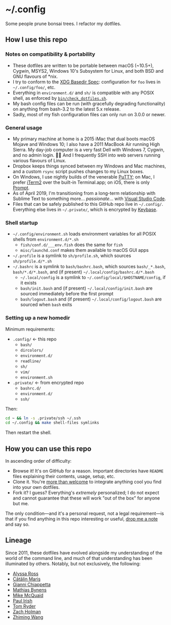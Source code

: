 ~/.config
=========

Some people prune bonsai trees. I refactor my dotfiles.

## How I use this repo

### Notes on compatibility & portability

* These dotfiles are written to be portable between macOS (~10.5+), Cygwin,
  MSYS2, Windows 10's Subsystem for Linux, and both BSD and GNU flavours of
  \*nix.
* I try to conform to the [XDG Basedir Spec]: configuration for `foo` lives in
  `~/.config/foo/`, etc.
* Everything in `environment.d/` and `sh/` is compatible with any POSIX shell,
  as enforced by [`bin/check_dotfiles.sh`].
* My bash config files can be run (with gracefully degrading functionality) on
  anything from bash-3.2 to the latest 5.x release.
* Sadly, most of my fish configuration files can only run on 3.0.0 or newer.

[XDG Basedir Spec]: https://specifications.freedesktop.org/basedir-spec/basedir-spec-latest.html
[`bin/check_dotfiles.sh`]: https://github.com/zgracem/dotconfig/blob/master/bin/check_dotfiles.sh

### General usage

* My primary machine at home is a 2015 iMac that dual boots macOS Mojave and
  Windows 10; I also have a 2011 MacBook Air running High Sierra. My day-job
  computer is a very fast Dell with Windows 7, Cygwin, and no admin login. 🤦‍♀
  And I frequently SSH into web servers running various flavours of Linux.
* Dropbox keeps things synced between my Windows and Mac machines, and a
  custom `rsync` script pushes changes to my Linux boxes.
* On Windows, I use nightly builds of the venerable [PuTTY]; on Mac, I prefer
  [iTerm2] over the built-in Terminal.app; on iOS, there is only [Prompt].
* As of April 2019, I'm transitioning from a long-term relationship with Sublime
  Text to something more... _passionate_... with [Visual Studio Code].
* Files that can be safely published to this GitHub repo live in `~/.config/`.
  Everything else lives in `~/.private/`, which is encrypted by [Keybase].

[PuTTY]: https://www.chiark.greenend.org.uk/~sgtatham/putty/
[iTerm2]: https://www.iterm2.com/
[Prompt]: https://panic.com/prompt/
[Visual Studio Code]: https://code.visualstudio.com/
[Keybase]: https://keybase.io/zgm

### Shell startup

* `~/.config/environment.sh` loads environment variables for all POSIX shells
  from `environment.d/*.sh`
    * `fish/conf.d/___env.fish` does the same for `fish`
    * `misc/launchd.conf` makes them available to macOS GUI apps
* `~/.profile` is a symlink to `sh/profile.sh`, which sources
  `sh/profile.d/*.sh`
* `~/.bashrc` is a symlink to `bash/bashrc.bash`, which sources `bash/_*.bash`,
  `bash/*.d/*.bash`, and (if present) `~/.local/config/bashrc.d/*.bash`
    * `~/.local/config` is a symlink to `~/.config/local/$HOSTNAME/config`, if
      it exists
    * `bash/init.bash` and (if present) `~/.local/config/init.bash` are sourced
      immediately before the first prompt
    * `bash/logout.bash` and (if present) `~/.local/config/logout.bash` are
      sourced when `bash` exits

### Setting up a new homedir

Minimum requirements:

- `.config/` ← this repo
    - `bash/`
    - `dircolors/`
    - `environment.d/`
    - `readline/`
    - `sh/`
    - `vim/`
    - `environment.sh`
- `.private/` ← from encrypted repo
    - `bashrc.d/`
    - `environment.d/`
    - `ssh/`

Then:

```sh
cd ~ && ln -s .private/ssh ~/.ssh
cd ~/.config && make shell-files symlinks
```

Then restart the shell.

## How you can use this repo

In ascending order of difficulty:

* Browse it! It's on GitHub for a reason. Important directories have `README`
  files explaining their contents, usage, setup, etc.
* Clone it. You're [more than welcome][licence] to integrate anything cool
  you find into your own dotfiles.
* Fork it? I guess? Everything's _extremely_ personalized; I do not expect and
  cannot guarantee that these will work "out of the box" for anyone but me.

[licence]: https://github.com/zgracem/dotconfig/blob/master/LICENCE

The only condition—and it's a personal request, not a legal requirement—is that
if you find anything in this repo interesting or useful, [drop me a note][email]
and say so.

[email]: mailto:zgm%40inescapable%2eorg

## Lineage

Since 2011, these dotfiles have evolved alongside my understanding of the world
of the command line, and much of that understanding has been illuminated by
others. Notably, but not exclusively, the following:

* [Alyssa Ross](https://github.com/alyssais/dotfiles)
* [Cãtãlin Mariş](https://github.com/alrra/dotfiles)
* [Gianni Chiappetta](https://github.com/gf3/dotfiles)
* [Mathias Bynens](https://github.com/mathiasbynens/dotfiles)
* [Mike McQuaid](https://github.com/MikeMcQuaid/dotfiles)
* [Paul Irish](https://github.com/paulirish/dotfiles/)
* [Tom Ryder](https://sanctum.geek.nz/cgit/dotfiles.git/about/)
* [Zach Holman](https://github.com/holman/dotfiles)
* [Zhiming Wang](https://github.com/zmwangx/dotfiles)
